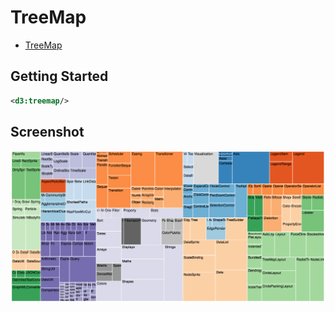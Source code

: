# TreeMap

* [TreeMap](http://bl.ocks.org/mbostock/4063582)

## Getting Started

```xml
<d3:treemap/>
```

## Screenshot

![TreeMap](screenshots/treemap.png "TreeMap")
